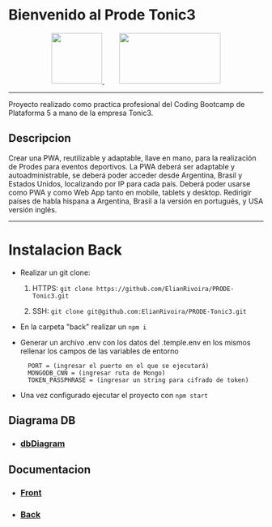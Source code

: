# Bienvenido al Prode Tonic3

<div align="center">
<a href="https://tonic3.com/" style="margin-right: 30px" target="_blank">
    <img src="https://info.tonic3.com/hubfs/tonic3-logotype-color.png" width="100" height="100">
</a>
<a align="center" href="http://https://www.plataforma5.la/" target="_blank">
    <img src="https://www.plataforma5.la/static/media/P5Desktop.d1842dd2bff00677295cd7d28a29e60c.svg" width="200" height="100">
</a>
</div>

------------
Proyecto realizado como practica profesional del Coding Bootcamp de Plataforma 5 a mano de la empresa Tonic3.

## Descripcion
Crear una PWA, reutilizable y adaptable, llave en mano, para la realización de Prodes para eventos deportivos. 
La PWA deberá ser adaptable y autoadministrable, se deberá poder acceder desde Argentina, Brasil y Estados Unidos, localizando por IP para cada país. 
Deberá poder usarse como PWA y como Web App tanto en mobile, tablets y desktop. Redirigir países de habla hispana a Argentina, Brasil a la versión en portugués, y USA versión inglés. 

------------
# Instalacion Back

- Realizar un git clone:
	1. HTTPS: `git clone https://github.com/ElianRivoira/PRODE-Tonic3.git`

	2. SSH: `git clone git@github.com:ElianRivoira/PRODE-Tonic3.git`

- En la carpeta "back" realizar un `npm i`
- Generar un archivo .env con los datos del .temple.env en los mismos rellenar los campos de las variables de entorno
		
		PORT = (ingresar el puerto en el que se ejecutará)
		MONGODB_CNN = (ingresar ruta de Mongo)
		TOKEN_PASSPHRASE = (ingresar un string para cifrado de token)
		
- Una vez configurado ejecutar el proyecto con `npm start`


## Diagrama DB
- ### <a href="https://dbdiagram.io/d/6328db260911f91ba5e92378" target="_blank">dbDiagram<a/>


## Documentacion
- ### <a href="https://github.com/ElianRivoira/PRODE-Tonic3/tree/master/front" target="_blank">Front</a>
- ###  <a href="https://github.com/ElianRivoira/PRODE-Tonic3/tree/master/back" target="_blank">Back</a>
